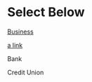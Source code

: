 # Select Below

[Business](https://github.com/HelpDocumentation/ScannerInstallation.md)

[a link](https://github.com/user/repo/blob/branch/other_file.md)

Bank

Credit Union 
